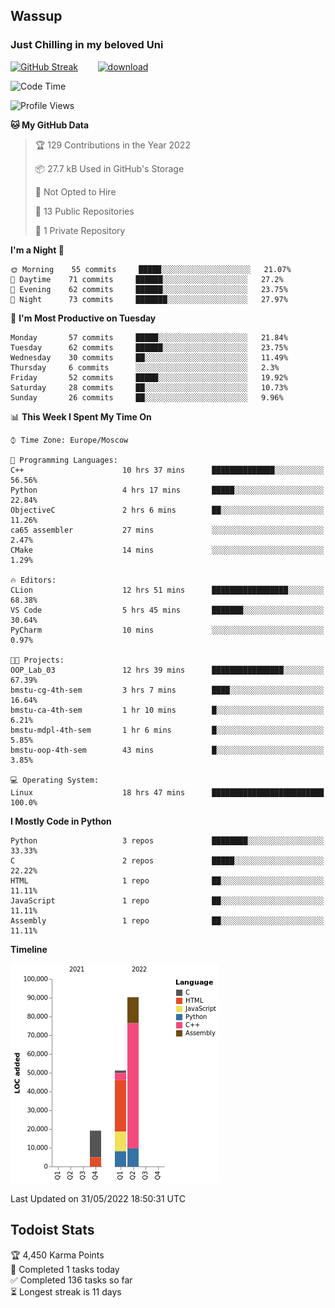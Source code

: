 ## Wassup 
### Just Chilling in my beloved Uni 

<!--
-->

[![GitHub Streak](http://github-readme-streak-stats.herokuapp.com?user=archeoss&theme=shades-of-purple&hide_border=true&date_format=j%20M%5B%20Y%5D)](https://git.io/streak-stats)&nbsp;&nbsp;&nbsp;&nbsp;&nbsp;&nbsp;&nbsp;&nbsp;[![download](https://user-images.githubusercontent.com/68448737/147796309-d8b65b1d-4dde-40d9-b03a-2b42aaa6cd43.jpeg)
](https://bmstu.ru/)

<!--START_SECTION:waka-->
![Code Time](http://img.shields.io/badge/Code%20Time-0%20secs-blue)

![Profile Views](http://img.shields.io/badge/Profile%20Views-1-blue)

**🐱 My GitHub Data** 

> 🏆 129 Contributions in the Year 2022
 > 
> 📦 27.7 kB Used in GitHub's Storage 
 > 
> 🚫 Not Opted to Hire
 > 
> 📜 13 Public Repositories 
 > 
> 🔑 1 Private Repository 
 > 
**I'm a Night 🦉** 

```text
🌞 Morning    55 commits     █████░░░░░░░░░░░░░░░░░░░░   21.07% 
🌆 Daytime    71 commits     ██████░░░░░░░░░░░░░░░░░░░   27.2% 
🌃 Evening    62 commits     ██████░░░░░░░░░░░░░░░░░░░   23.75% 
🌙 Night      73 commits     ███████░░░░░░░░░░░░░░░░░░   27.97%

```
📅 **I'm Most Productive on Tuesday** 

```text
Monday       57 commits     █████░░░░░░░░░░░░░░░░░░░░   21.84% 
Tuesday      62 commits     ██████░░░░░░░░░░░░░░░░░░░   23.75% 
Wednesday    30 commits     ██░░░░░░░░░░░░░░░░░░░░░░░   11.49% 
Thursday     6 commits      ░░░░░░░░░░░░░░░░░░░░░░░░░   2.3% 
Friday       52 commits     █████░░░░░░░░░░░░░░░░░░░░   19.92% 
Saturday     28 commits     ██░░░░░░░░░░░░░░░░░░░░░░░   10.73% 
Sunday       26 commits     ██░░░░░░░░░░░░░░░░░░░░░░░   9.96%

```


📊 **This Week I Spent My Time On** 

```text
⌚︎ Time Zone: Europe/Moscow

💬 Programming Languages: 
C++                      10 hrs 37 mins      ██████████████░░░░░░░░░░░   56.56% 
Python                   4 hrs 17 mins       █████░░░░░░░░░░░░░░░░░░░░   22.84% 
ObjectiveC               2 hrs 6 mins        ██░░░░░░░░░░░░░░░░░░░░░░░   11.26% 
ca65 assembler           27 mins             ░░░░░░░░░░░░░░░░░░░░░░░░░   2.47% 
CMake                    14 mins             ░░░░░░░░░░░░░░░░░░░░░░░░░   1.29%

🔥 Editors: 
CLion                    12 hrs 51 mins      █████████████████░░░░░░░░   68.38% 
VS Code                  5 hrs 45 mins       ███████░░░░░░░░░░░░░░░░░░   30.64% 
PyCharm                  10 mins             ░░░░░░░░░░░░░░░░░░░░░░░░░   0.97%

🐱‍💻 Projects: 
OOP_Lab_03               12 hrs 39 mins      ████████████████░░░░░░░░░   67.39% 
bmstu-cg-4th-sem         3 hrs 7 mins        ████░░░░░░░░░░░░░░░░░░░░░   16.64% 
bmstu-ca-4th-sem         1 hr 10 mins        █░░░░░░░░░░░░░░░░░░░░░░░░   6.21% 
bmstu-mdpl-4th-sem       1 hr 6 mins         █░░░░░░░░░░░░░░░░░░░░░░░░   5.85% 
bmstu-oop-4th-sem        43 mins             █░░░░░░░░░░░░░░░░░░░░░░░░   3.85%

💻 Operating System: 
Linux                    18 hrs 47 mins      █████████████████████████   100.0%

```

**I Mostly Code in Python** 

```text
Python                   3 repos             ████████░░░░░░░░░░░░░░░░░   33.33% 
C                        2 repos             █████░░░░░░░░░░░░░░░░░░░░   22.22% 
HTML                     1 repo              ██░░░░░░░░░░░░░░░░░░░░░░░   11.11% 
JavaScript               1 repo              ██░░░░░░░░░░░░░░░░░░░░░░░   11.11% 
Assembly                 1 repo              ██░░░░░░░░░░░░░░░░░░░░░░░   11.11%

```


**Timeline**

![Chart not found](https://raw.githubusercontent.com/archeoss/archeoss/master/charts/bar_graph.png) 


 Last Updated on 31/05/2022 18:50:31 UTC
<!--END_SECTION:waka-->

## Todoist Stats

<!-- TODO-IST:START -->
🏆  4,450 Karma Points           
🌸  Completed 1 tasks today           
✅  Completed 136 tasks so far           
⏳  Longest streak is 11 days
<!-- TODO-IST:END -->
